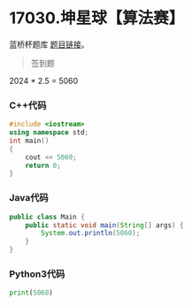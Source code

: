 # 17030.坤星球【算法赛】

蓝桥杯题库 [题目链接](https://www.lanqiao.cn/problems/17030/learning/)。

> 签到题

2024 * 2.5 = 5060

### C++代码

```c++
#include <iostream>
using namespace std;
int main()
{
    cout << 5060;
    return 0;
}
```

### Java代码

```Java
public class Main {
    public static void main(String[] args) {
        System.out.println(5060);
    }
}
```

### Python3代码
```python
print(5060)
```
